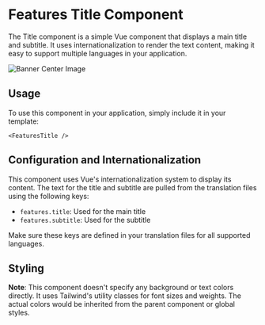 # Features Title Component

The Title component is a simple Vue component that displays a main title and subtitle. It uses internationalization to render the text content, making it easy to support multiple languages in your application.

![Banner Center Image](/FeaturesColumnTwo.png)


## Usage

To use this component in your application, simply include it in your template:

```
<FeaturesTitle />
```

## Configuration and Internationalization

This component uses Vue's internationalization system to display its content. The text for the title and subtitle are pulled from the translation files using the following keys:

- `features.title`: Used for the main title
- `features.subtitle`: Used for the subtitle

Make sure these keys are defined in your translation files for all supported languages.

## Styling

**Note**: This component doesn't specify any background or text colors directly. It uses Tailwind's utility classes for font sizes and weights. The actual colors would be inherited from the parent component or global styles.
